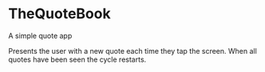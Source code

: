 # TheQuoteBook
A simple quote app

Presents the user with a new quote each time they tap the screen.
When all quotes have been seen the cycle restarts.
